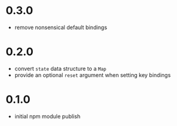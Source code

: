 # 0.3.0
* remove nonsensical default bindings

# 0.2.0
* convert `state` data structure to a `Map`
* provide an optional `reset` argument when setting key bindings


# 0.1.0
* initial npm module publish

